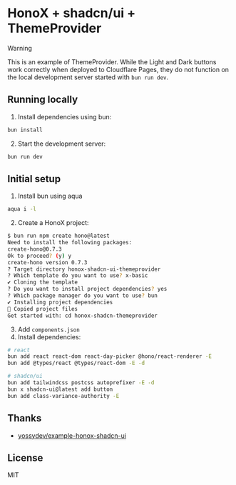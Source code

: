 # HonoX + shadcn/ui + ThemeProvider

> [!WARNING]  
> This is an example of ThemeProvider. While the Light and Dark buttons work correctly when deployed to Cloudflare Pages, they do not function on the local development server started with `bun run dev`.

## Running locally

1. Install dependencies using bun:

```sh
bun install
```

2. Start the development server:

```sh
bun run dev
```

## Initial setup

1. Install bun using aqua

```bash
aqua i -l
```

2. Create a HonoX project:

```bash
$ bun run npm create hono@latest
Need to install the following packages:
create-hono@0.7.3
Ok to proceed? (y) y
create-hono version 0.7.3
? Target directory honox-shadcn-ui-themeprovider
? Which template do you want to use? x-basic
✔ Cloning the template
? Do you want to install project dependencies? yes
? Which package manager do you want to use? bun
✔ Installing project dependencies
🎉 Copied project files
Get started with: cd honox-shadcn-themeprovider
```

3. Add `components.json`
4. Install dependencies:

```bash
# react
bun add react react-dom react-day-picker @hono/react-renderer -E
bun add @types/react @types/react-dom -E -d

# shadcn/ui
bun add tailwindcss postcss autoprefixer -E -d
bun x shadcn-ui@latest add button
bun add class-variance-authority -E
```

## Thanks

- [yossydev/example-honox-shadcn-ui](https://github.com/yossydev/example-honox-shadcn-ui)

## License

MIT
